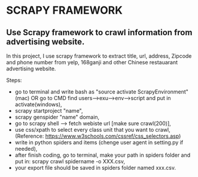 SCRAPY FRAMEWORK
===

Use Scrapy framework to crawl information from advertising website.
---

In this project, I use scrapy framework to extract title, url, address, Zipcode and phone number from yelp, 168ganji and other Chinese restauarant advertising website.

Steps:

* go to terminal and write bash as "source activate ScrapyEnvironment"(mac) OR go to CMD find users-->exu-->env-->script and put in activate(windows),
* scrapy startproject "name",
* scrapy genspider "name" domain,
* go to scrapy shell --> fetch webiste url [make sure crawl(200)],
* use css/xpath to select every class unit that you want to crawl, (Reference: https://www.w3schools.com/cssref/css_selectors.asp)
* write in python spiders and items (chenge user agent in setting.py if needed),
* after finish coding, go to terminal, make your path in spiders folder and put in: scrapy crawl spidername -o XXX.csv,
* your export file should be saved in spiders folder named xxx.csv.


